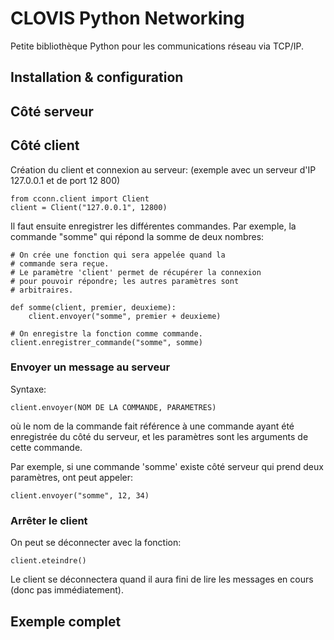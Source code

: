 # CLOVIS Python Networking

Petite bibliothèque Python pour les communications réseau via TCP/IP.

## Installation & configuration

## Côté serveur

## Côté client

Création du client et connexion au serveur:
(exemple avec un serveur d'IP 127.0.0.1 et de port 12 800)

    from cconn.client import Client
    client = Client("127.0.0.1", 12800)

Il faut ensuite enregistrer les différentes commandes.
Par exemple, la commande "somme" qui répond la somme de deux nombres:

    # On crée une fonction qui sera appelée quand la
    # commande sera reçue.
    # Le paramètre 'client' permet de récupérer la connexion
    # pour pouvoir répondre; les autres paramètres sont
    # arbitraires.
    
    def somme(client, premier, deuxieme):
        client.envoyer("somme", premier + deuxieme)
    
    # On enregistre la fonction comme commande.
    client.enregistrer_commande("somme", somme)

### Envoyer un message au serveur

Syntaxe:

    client.envoyer(NOM DE LA COMMANDE, PARAMETRES)

où le nom de la commande fait référence à une commande
ayant été enregistrée du côté du serveur,
et les paramètres sont les arguments de cette commande.

Par exemple, si une commande 'somme' existe côté serveur
qui prend deux paramètres, ont peut appeler:

    client.envoyer("somme", 12, 34)

### Arrêter le client

On peut se déconnecter avec la fonction:

    client.eteindre()

Le client se déconnectera quand il aura fini de lire les messages
en cours (donc pas immédiatement).

## Exemple complet